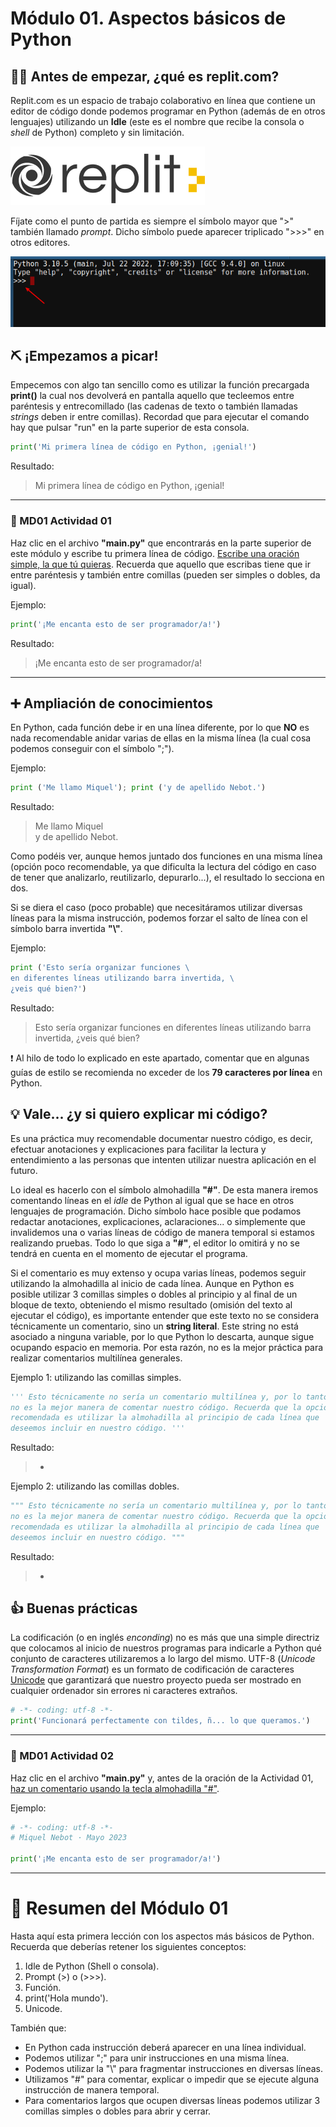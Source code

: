 # Módulo 01. Aspectos básicos de Python

## 🤚🏻 Antes de empezar, ¿qué es replit.com?
  Replit.com es un espacio de trabajo colaborativo en línea que contiene un editor de código donde podemos programar en Python (además de en otros lenguajes) utilizando un __Idle__ (este es el nombre que recibe la consola o _shell_ de Python) completo y sin limitación.  

![image](md01_empieza_la_diversion_assets/logo.png)
 
  
  Fíjate como el punto de partida es siempre el símbolo mayor que ">" también llamado _prompt_. Dicho símbolo puede aparecer triplicado ">>>" en otros editores. 

![image](md01_empieza_la_diversion_assets/prompt_triple.png)

## ⛏ ¡Empezamos a picar!

Empecemos con algo tan sencillo como es utilizar la función precargada __print()__ la cual nos devolverá en pantalla aquello que tecleemos entre paréntesis y entrecomillado (las cadenas de texto o también llamadas _strings_ deben ir entre comillas). Recordad que para ejecutar el comando hay que pulsar "run" en la parte superior de esta consola.

```python
print('Mi primera línea de código en Python, ¡genial!')
```
Resultado:
> Mi primera línea de código en Python, ¡genial!
---
### 🔴 MD01 Actividad 01

Haz clic en el archivo __"main.py"__ que encontrarás en la parte superior de este módulo y escribe tu primera línea de código. <ins>Escribe una oración simple, la que tú quieras</ins>. Recuerda que aquello que escribas tiene que ir entre paréntesis y también entre comillas (pueden ser simples o dobles, da igual).  

Ejemplo:

```python
print('¡Me encanta esto de ser programador/a!')
```
Resultado:
> ¡Me encanta esto de ser programador/a!

---
## ➕ Ampliación de conocimientos

En Python, cada función debe ir en una línea diferente, por lo que __NO__ es nada recomendable anidar varias de ellas en la misma línea (la cual cosa podemos conseguir con el símbolo ";").  

Ejemplo:

```python
print ('Me llamo Miquel'); print ('y de apellido Nebot.')
```
Resultado:
> Me llamo Miquel\
> y de apellido Nebot.

Como podéis ver, aunque hemos juntado dos funciones en una misma línea (opción poco recomendable, ya que dificulta la lectura del código en caso de tener que analizarlo, reutilizarlo, depurarlo...), el resultado lo secciona en dos.

Si se diera el caso (poco probable) que necesitáramos utilizar diversas líneas para la misma instrucción, podemos forzar el salto de línea con el símbolo barra invertida __"\\\"__. 
 
Ejemplo:
 
 ```python
print ('Esto sería organizar funciones \
en diferentes líneas utilizando barra invertida, \
¿veis qué bien?')
```
Resultado:
>Esto sería organizar funciones en diferentes líneas utilizando barra invertida, ¿veis qué bien?

❗️ Al hilo de todo lo explicado en este apartado, comentar que en algunas guías de estilo se recomienda no exceder de los __79 caracteres por línea__ en Python.  

## 💡 Vale... ¿y si quiero explicar mi código?

Es una práctica muy recomendable documentar nuestro código, es decir, efectuar anotaciones y explicaciones para facilitar la lectura y entendimiento a las personas que intenten utilizar nuestra aplicación en el futuro.  

Lo ideal es hacerlo con el símbolo almohadilla __"#"__. De esta manera iremos comentando líneas en el _idle_ de Python al igual que se hace en otros lenguajes de programación. Dicho símbolo hace posible que podamos redactar anotaciones, explicaciones, aclaraciones... o simplemente que invalidemos una o varias líneas de código de manera temporal si estamos realizando pruebas. Todo lo que siga a __"#"__, el editor lo omitirá y no se tendrá en cuenta en el momento de ejecutar el programa.  

Si el comentario es muy extenso y ocupa varias líneas, podemos seguir utilizando la almohadilla al inicio de cada línea. Aunque en Python es posible utilizar 3 comillas simples o dobles al principio y al final de un bloque de texto, obteniendo el mismo resultado (omisión del texto al ejecutar el código), es importante entender que este texto no se considera técnicamente un comentario, sino un __string literal__. Este string no está asociado a ninguna variable, por lo que Python lo descarta, aunque sigue ocupando espacio en memoria. Por esta razón, no es la mejor práctica para realizar comentarios multilínea generales.

Ejemplo 1: utilizando las comillas simples.

```python
''' Esto técnicamente no sería un comentario multilínea y, por lo tanto,
no es la mejor manera de comentar nuestro código. Recuerda que la opción
recomendada es utilizar la almohadilla al principio de cada línea que
deseemos incluir en nuestro código. '''
```
Resultado:
>-

Ejemplo 2: utilizando las comillas dobles.

```python
""" Esto técnicamente no sería un comentario multilínea y, por lo tanto,
no es la mejor manera de comentar nuestro código. Recuerda que la opción
recomendada es utilizar la almohadilla al principio de cada línea que
deseemos incluir en nuestro código. """
```
Resultado:
>-


## 👍️ Buenas prácticas
La codificación (o en inglés _enconding_) no es más que una simple directriz que colocamos al inicio de nuestros programas para indicarle a Python qué conjunto de caracteres utilizaremos a lo largo del mismo. UTF-8 (_Unicode Transformation Format_) es un formato de codificación de caracteres [Unicode](https://home.unicode.org/) que garantizará que nuestro proyecto pueda ser mostrado en cualquier ordenador sin errores ni caracteres extraños.  

```Python
# -*- coding: utf-8 -*-
print('Funcionará perfectamente con tildes, ñ... lo que queramos.')
```

---
### 🔴 MD01 Actividad 02

Haz clic en el archivo __"main.py"__ y, antes de la oración de la Actividad 01, <ins>haz un comentario usando la tecla almohadilla "#"</ins>.  

Ejemplo:

```python
# -*- coding: utf-8 -*-
# Miquel Nebot · Mayo 2023

print('¡Me encanta esto de ser programador/a!')
```

---
# 🤗 Resumen del Módulo 01

Hasta aquí esta primera lección con los aspectos más básicos de Python. Recuerda que deberías retener los siguientes conceptos:
1. Idle de Python (Shell o consola).
2. Prompt (>) o (>>>).
3. Función.
4. print('Hola mundo').
5. Unicode.
  
También que:  
* En Python cada instrucción deberá aparecer en una línea individual.  
* Podemos utilizar ";" para unir instrucciones en una misma línea.  
* Podemos utilizar la "\\" para fragmentar instrucciones en diversas líneas.  
* Utilizamos "#" para comentar, explicar o impedir que se ejecute alguna instrucción de manera temporal.
* Para comentarios largos que ocupen diversas líneas podemos utilizar 3 comillas simples o dobles para abrir y cerrar.  

